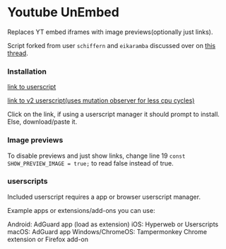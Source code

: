 # Youtube UnEmbed
Replaces YT embed iframes with image previews(optionally just links).

Script forked from user `schiffern` and `eikaramba` discussed over on [this thread](https://news.ycombinator.com/item?id=40897205#40898756).

### Installation

[link to userscript](https://raw.githubusercontent.com/stevenya97/yt-unembed/main/yt-unembed.js)

[link to v2 userscript(uses mutation observer for less cpu cycles)](https://raw.githubusercontent.com/stevenya97/yt-unembed/main/yt-unembed-v2.js)


Click on the link, if using a userscript manager it should prompt to install. Else, download/paste it.

### Image previews
To disable previews and just show links, change line 19 `const SHOW_PREVIEW_IMAGE = true;` to read false instead of true.

### userscripts

Included userscript requires a app or browser userscript manager.

Example apps or extensions/add-ons you can use:

Android: AdGuard app (load as extension) iOS: Hyperweb or Userscripts macOS: AdGuard app Windows/ChromeOS: Tampermonkey Chrome extension or Firefox add-on
